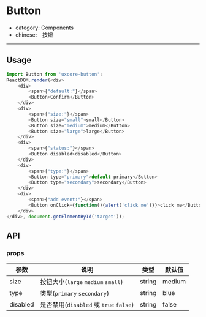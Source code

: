 # Button

- category: Components
- chinese:　按钮

---

## Usage

```js
import Button from 'uxcore-button';
ReactDOM.render(<div>
    <div>
        <span>{"default:"}</span>
        <Button>Confirm</Button>
    </div>
    <div>
        <span>{"size:"}</span>
        <Button size="small">small</Button>
        <Button size="medium">medium</Button>
        <Button size="large">large</Button>
    </div>
    <div>
        <span>{"status:"}</span>
        <Button disabled>disabled</Button>
    </div>
    <div>
        <span>{"type:"}</span>
        <Button type="primary">default primary</Button>
        <Button type="secondary">secondary</Button>
    </div>
    <div>
        <span>{"add event:"}</span>
        <Button onClick={function(){alert('click me')}}>click me</Button>
    </div>
</div>, document.getElementById('target'));
```

## API

### props

|参数|说明|类型|默认值|
|---|----|---|------|
|size|按钮大小(`large` `medium` `small`)|string|medium|
|type|类型(`primary` `secondary`)|string|blue|
|disabled|是否禁用(`disabled` 或 `true` `false`)|string|false|
